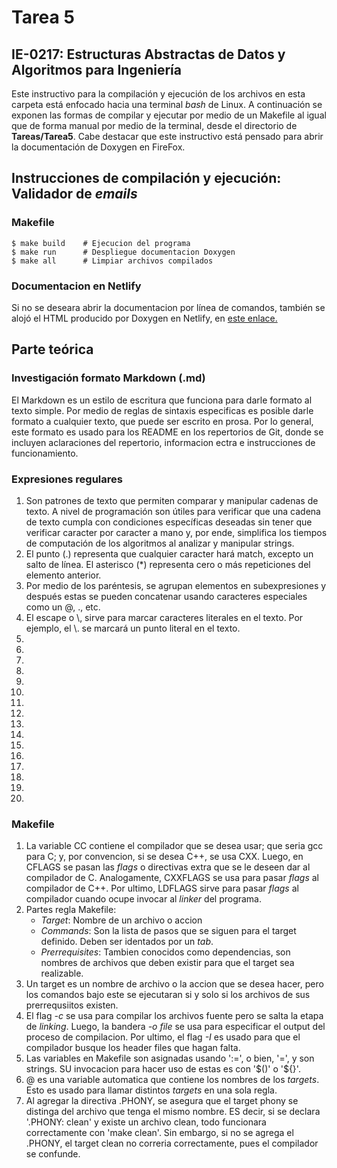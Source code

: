 # Tarea 5
## IE-0217: Estructuras Abstractas de Datos y Algoritmos para Ingeniería

Este instructivo para la compilación y ejecución de los archivos en esta carpeta está enfocado hacia una terminal _bash_ de Linux.  A continuación se exponen las formas de compilar y ejecutar por medio de un Makefile al igual que de forma manual por medio de la terminal, desde el directorio de **Tareas/Tarea5**. Cabe destacar que este instructivo está pensado para abrir la documentación de Doxygen en FireFox.

## Instrucciones de compilación y ejecución: Validador de _emails_
### Makefile
```
$ make build    # Ejecucion del programa
$ make run      # Despliegue documentacion Doxygen
$ make all      # Limpiar archivos compilados
``` 

### Documentacion en Netlify

Si no se deseara abrir la documentacion por línea de comandos, también se alojó el HTML producido por Doxygen en Netlify, en [este enlace.]()

## Parte teórica

### Investigación formato Markdown (.md)

El Markdown es un estilo de escritura que funciona para darle formato al texto simple. Por medio de reglas de sintaxis especificas es posible darle formato a cualquier texto, que puede ser escrito en prosa. Por lo general, este formato es usado para los README en los repertorios de Git, donde se incluyen aclaraciones del repertorio, informacion ectra e instrucciones de funcionamiento. 

### Expresiones regulares
1. Son patrones de texto que permiten comparar y manipular cadenas de texto. A nivel de programación son útiles para verificar que una cadena de texto cumpla con condiciones específicas deseadas sin tener que verificar caracter por caracter a mano y, por ende, simplifica los tiempos de computación de los algoritmos al analizar y manipular strings.
2. El punto (.) representa que cualquier caracter hará match, excepto un salto de línea. El asterisco (*) representa cero o más repeticiones del elemento anterior.
3. Por medio de los paréntesis, se agrupan elementos en subexpresiones y después estas se pueden concatenar usando caracteres especiales como un @, \., etc.
4. El escape o \\, sirve para marcar caracteres literales en el texto. Por ejemplo, el \\. se marcará un punto literal en el texto.
5. 
6. 
7. 
8. 
9. 
10. 
11. 
12. 
13. 
14. 
15. 
16. 
17. 
18. 
19. 
20. 

### Makefile
1. La variable CC contiene el compilador que se desea usar; que seria gcc para C; y, por convencion, si se desea C++, se usa CXX. Luego, en CFLAGS se pasan las _flags_ o directivas extra que se le deseen dar al compilador de C. Analogamente, CXXFLAGS se usa para pasar _flags_ al compilador de C++. Por ultimo, LDFLAGS sirve para pasar _flags_ al compilador cuando ocupe invocar al _linker_ del programa.
2. Partes regla Makefile:
    - _Target_: Nombre de un archivo o accion
    - _Commands_: Son la lista de pasos que se siguen para el target definido. Deben ser identados por un _tab_.
    - _Prerrequisites_: Tambien conocidos como dependencias, son nombres de archivos que deben existir para que el target sea realizable.
3. Un target es un nombre de archivo o la accion que se desea hacer, pero los comandos bajo este se ejecutaran si y solo si los archivos de sus prerrequsiitos existen.
4. El flag _-c_ se usa para compilar los archivos fuente pero se salta la etapa de _linking_. Luego, la bandera _-o file_ se usa para especificar el output del proceso de compilacion. Por ultimo, el flag _-I_ es usado para que el compilador busque los header files que hagan falta.
5. Las variables en Makefile son asignadas usando ':=', o bien, '=', y son strings. SU invocacion para hacer uso de estas es con '\$()' o '\${}'.
6. @ es una variable automatica que contiene los nombres de los _targets_. Esto es usado para llamar distintos _targets_ en una sola regla.
7. Al agregar la directiva .PHONY, se asegura que el target phony se distinga del archivo que tenga el mismo nombre. ES decir, si se declara '.PHONY: clean' y existe un archivo clean, todo funcionara correctamente con 'make clean'. Sin embargo, si no se agrega el .PHONY, el target clean no correria correctamente, pues el compilador se confunde.
